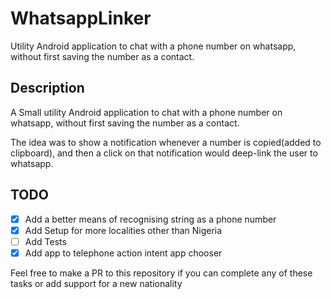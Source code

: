 # WhatsappLinker
Utility Android application to chat with a phone number on whatsapp, without first saving the number as a contact.

## Description
A Small utility Android application to chat with a phone number on whatsapp, without first saving the number as a contact.

The idea was to show a notification whenever a number is copied(added to clipboard), and then a click on that notification would deep-link the user to whatsapp.

## TODO

- [x] Add a better means of recognising string as a phone number
- [x] Add Setup for more localities other than Nigeria
- [ ] Add Tests
- [x] Add app to telephone action intent app chooser

Feel free to make a PR to this repository if you can complete any of these tasks or add support for a new nationality
